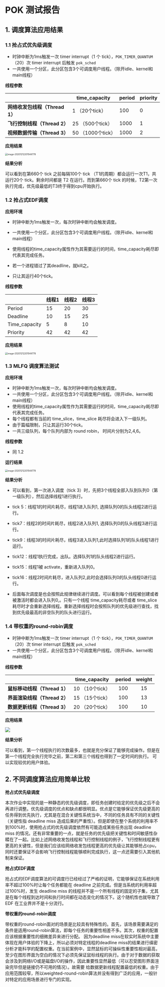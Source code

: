 # POK 测试报告

## 1. 调度算法应用结果

### 1.1 抢占式优先级调度

* 时钟中断为1ms触发一次 timer interrupt（1 个 tick），`POK_TIMER_QUANTUM`（20）次 timer interrupt 后触发 `pok_sched`
* 一共使用一个分区，此分区包含3个可调度用户线程。（除开idle、kernel和main线程）

**线程参数**

|                                | time_capacity     | period | priority |
| :----------------------------- | ----------------- | ------ | -------- |
| **网络收发包线程（Thread 1）** | 1 （20个tick）    | 100    | 0        |
| **飞行控制线程（Thread 2）**   | 25 （500个tick）  | 1000   | 1        |
| **视频数据传输（Thread 3）**   | 50 （1000个tick） | 1000   | 2        |

**应用结果**

 <img src="POK 测试报告.assets/Screen Shot 2020-12-12 at 7.42.44 PM.png" alt="image-20201212201544778" style="zoom:50%;" />

**结果分析**

可以看到在第660个 tick 之前每隔100个 tick （T1的周期）都会运行一次T1，共运行20个 tick。剩余时间都是 T2 在运行。而到第660个 tick 的时候，T2第一次执行完成，优先级最低的T3终于得到cpu开始执行。



### 1.2 抢占式EDF调度

**应用环境**

* 时钟中断为1ms触发一次，每次时钟中断均会触发调度。

* 一共使用一个分区，此分区包含3个可调度用户线程。（除开idle、kernel和main线程）
* 使用线程的time_capacity属性作为其需要运行的时间，time_capacity耗尽即代表其完成任务。
* 若一个进程错过了其deadline，就kill之。
* 只让其运行40个tick。

**线程参数**

|               | 线程1 | 线程2 | 线程3 |
| ------------- | ----- | ----- | ----- |
| Period        | 15    | 20    | 30    |
| Deadline      | 10    | 15    | 25    |
| Time_capacity | 5     | 8     | 10    |
| Priority      | 42    | 42    | 42    |

**应用结果**

 <img src="POK 测试报告.assets/image-20201212201544778.png" alt="image-20201212201544778" style="zoom:50%;" />



### 1.3 MLFQ 调度算法测试

**应用环境**

* 时钟中断为1ms触发一次，每次时钟中断均会触发调度。
* 一共使用一个分区，此分区包含3个可调度用户线程。（除开idle、kernel和main线程）
* 使用线程的time_capacity属性作为其需要运行的时间，time_capacity耗尽即代表其完成任务。
* 每个线程都有当前的 time_slice，time_slice 耗尽将会进入下一级队列。
* 由于篇幅限制，只让其运行30个tick。
* 一共三级队列，每个队列内部为 round robin， 时间片分别为2,4,6。

**线程参数**

* 同 1.2 

**运行结果**

 <img src="POK 测试报告.assets/DeepinScreenshot_select-area_20201213184403.png" alt="image-20201212201544778" style="zoom:50%;" />

**结果分析**

* 可以看到，第一次进入调度（tick 3）时，先把3个线程全部入队到队列0（第一级队列），然后选择线程1进行执行。

* tick 5：线程1的时间片耗尽，线程1进入队列1, 选择队列0的队头线程2进行运行。
* tick7：线程2的时间片耗尽，线程2进入队列1, 选择队列0的队头线程3进行运行。
* tick9：线程3的时间片耗尽，线程3进入队列1,此时选择队列1的队头线程1进行运行。
* tick12：线程1执行完成，出队。选择队列1的队头线程2进行运行。
* tick15：线程1被 activate，重新进入队列0。
* tick16：线程2时间片耗尽，进入队列2,此时会选择队列0的队头线程0进行运行。
* 后面每次调度是也会按照此规律继续进行调度。可以看到每个线程被创建或者被激活时都会进入队列0,。只有一个线程 time_capacity耗尽或者 time_slice 耗尽时才会重新选择线程。重新选择线程时会按照队列的优先级进行查找，找到优先级最高的非空队列的队头进行运行。

### 1.4 带权重的round-robin调度

* 时钟中断为1ms触发一次 timer interrupt（1 个 tick），`POK_TIMER_QUANTUM`（20）次 timer interrupt 后触发 `pok_sched`
* 一共使用一个分区，此分区包含3个可调度用户线程。（除开idle、kernel和main线程）

**线程参数**

|                                | time_capacity     | period | weight |
| :----------------------------: | :---------------: | :----: | :------: |
| **鼠标移动线程（Thread 1）**   | 10 （10个tick）  | 100 |   15   |
| **界面渲染线程（Thread 2）**   | 15 （15个tick）   | 100 |   13   |
| **数据更新线程（Thread 3）**      | 20 （20个tick）  | 100 |   10   |

**应用结果**

 ![](/home/lycronaldo/IPADS/My-docs/pok-weighted-rr.png)

**结果分析**

可以看到，第一个线程执行的次数最多，也就是充分保证了能够完成操作。但是在第一个线程完全执行完毕之前，第二和第三个线程也得到了一定时间的执行。
可以实现较优的用户体验。

## 2. 不同调度算法应用简单比较

**抢占式优先级调度**

本次作业中实现的是一种静态的优先级调度，即任务创建时给定的优先级之后不会再进行调整。优先级调度的优点和缺点都很明显。优点是它能够保证优先级更高的任务得到优先执行，尤其是在混合关键性系统当中，不同的任务具有不同的关键性（关键性指 deadline miss 造成后果的严重性）。但是即使在整个系统的利用率不到100%时，使用抢占式的优先级调度依然有可能造成某些任务出现 deadline miss 的情况。还有非常重要的一点，就是任务的优先级把关键性和时间敏感性杂糅在了一起。比如上述网络收发包线程和飞行控制线程的例子，飞行控制线程更有更高的关键性，但是我们应该给网络收发包线程更高的优先级让其能够抢占cpu，同时还要保证不会影响飞行控制线程能够顺利完成执行，这一点还需要引入其他机制来保证。

**抢占式EDF调度**

抢占式的EDF调度算法的可调度行已经经过了严格的证明，它能够保证在系统利用率不超过100%时让每个任务都能在 deadline 之前完成。但是当系统的利用率超过100%时，发生 deadline miss 的线程并不是一个所有线程的固定的子集，尤其是在每个线程到达时间和执行时间都在动态变化的情况下。这个随机性也就导致了 EDF 在工业界并不是十分流行。

**带权重的round-robin调度**

带权重的round-robin面对的场景是比较具有特殊性的。首先，该场景需要满足的条件是适用round-robin算法，即每个任务的重要性相差不多。其次，权重的配置应该根据重要性的细微差异来进行分配。
因为deadline miss在软实时系统中主要体现在用户体验的下降上，所以必须对特定线程的deadline miss的结果进行缜密分析才能科学的配置权重。在当前案例中，显然鼠标的可操纵性重要性相对最高，
至少在图形界面为空白的情况下必须先保证鼠标线程的执行。由于对于数据的获取会涉及到网络I/O或是磁盘I/O的操作，因此重要性显然最低（可以忍受图形界面渲染完毕但是链接仍不可用的情况）。故需要
给数据更新线程配置最低的权重。由于应用范围较窄，所以weighted-round-robin算法并没有得到广泛的应用，一般针对特定的应用场景进行专门的实现。